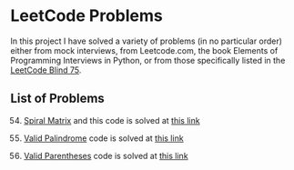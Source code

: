 # LeetCode Problems

In this project I have solved a variety of problems (in no particular order) either from mock interviews, from Leetcode.com, the book Elements of Programming Interviews in Python, or from those specifically listed in the [LeetCode Blind 75](https://leetcode.com/discuss/general-discussion/460599/blind-75-leetcode-questions).



## List of Problems
54. [Spiral Matrix](https://leetcode.com/problems/spiral-matrix/description/) and this code is solved at [this link](https://github.com/jgoldbas/python_practice/blob/main/spiral_matrix.py)

125. [Valid Palindrome](https://leetcode.com/problems/valid-palindrome/description/) code is solved at [this link](https://github.com/jgoldbas/python_practice/blob/main/valid_palindrome_str.py)

20. [Valid Parentheses](https://leetcode.com/problems/valid-parentheses/description/) code is solved at [this link]()

